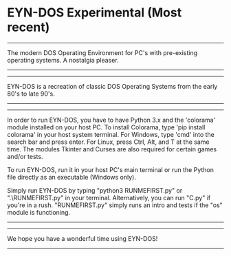 # EYN-DOS Experimental (Most recent)

---

The modern DOS Operating Environment for PC's with pre-existing operating systems. A nostalgia pleaser.

---
---

EYN-DOS is a recreation of classic DOS Operating Systems from the early 80's to late 90's.

---
---

In order to run EYN-DOS, you have to have Python 3.x and the 'colorama' module installed on your host PC. To install Colorama, type 'pip install colorama' in your host system terminal. For Windows, type 'cmd' into the search bar and press enter. For Linux, press Ctrl, Alt, and T at the same time.
The modules Tkinter and Curses are also required for certain games and/or tests.


To run EYN-DOS, run it in your host PC's main terminal or run the Python file directly as an executable (Windows only).

Simply run EYN-DOS by typing "python3 RUNMEFIRST.py" or ".\RUNMEFIRST.py" in your terminal. Alternatively, you can run "C.py" if you're in a rush. "RUNMEFIRST.py" simply runs an intro and tests if the "os" module is functioning.

---
---

We hope you have a wonderful time using EYN-DOS!

---
